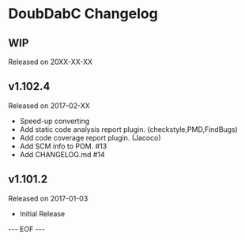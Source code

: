 DoubDabC Changelog
===================

## WIP
Released on 20XX-XX-XX

## v1.102.4
Released on 2017-02-XX
- Speed-up converting
- Add static code analysis report plugin. (checkstyle,PMD,FindBugs)
- Add code coverage report plugin. (Jacoco)
- Add SCM info to POM. #13
- Add CHANGELOG.md #14

## v1.101.2
Released on 2017-01-03
- Initial Release

--- EOF ---
